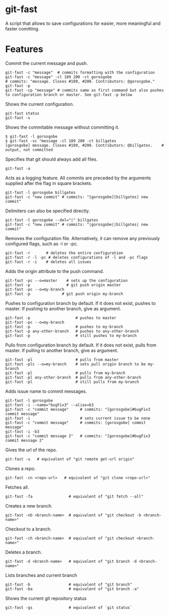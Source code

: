 # git-fast

A script that allows to save configurations for easier, more meaningful and faster comitting.

# Features
Commit the current message and push.
```
git-fast -c "message"  # commits formatting with the configuration
git-fast -c "message" -cl 189 200 -ct gorosgobe
# commits: "message. Closes #189, #200. Contributors: @gorosgobe."
git-fast -p
git-fast -cp "message" # commits same as first command but also pushes to configuration branch or master. See git-fast -p below
```
Shows the current configuration.
```
git-fast status
git-fast -s
```
Shows the commitable message without committing it.
```
$ git-fast -l gorosgobe
$ git-fast -sc "message -cl 189 200 -ct billgates
[gorosgobe] message. Closes #189, #200. Contributors: @billgates.    # output, not committed
```
Specifies that git should always add all files.
```
git-fast -a
```
Acts as a logging feature. All commits are preceded by the arguments supplied after the flag in square brackets. 
```
git-fast -l gorosgobe billgates
git-fast -c "new commit" # commits: "[gorosgobe][billgates] new commit"
```
Delimiters can also be specified directly.
```
git-fast -l gorosgobe --del="|" billgates
git-fast -c "new commit" # commits: "|gorosgobe||billgates| new commit"
```
Removes the configuration file. Alternatively, it can remove any previously configured flags, such as -l or -pc.
```
git-fast -r       # deletes the entire configuration
git-fast -r -l -pc # deletes configurations of -l and -pc flags
git-fast -r -i    # deletes all issues
```
Adds the origin attribute to the push command.
```
git-fast -pc --o=master    # sets up the configuration
git-fast -p                # git push origin master
git-fast -pc --o=my-branch
git-fast -p              # git push origin my-branch
```
Pushes to configuration branch by default. If it does not exist, pushes to master. If pushing to another branch, give as argument.
```
git-fast -p                    # pushes to master
git-fast -pc --o=my-branch
git-fast -p                    # pushes to my-branch
git-fast -p any-other-branch   # pushes to any-other-branch
git-fast -p                    # still pushes to my-branch
```
Pulls from configuration branch by default. If it does not exist, pulls from master. If pulling to another branch, give as argument.
```
git-fast -pl                   # pulls from master
git-fast -plc --o=my-branch    # sets pull origin branch to be my-branch
git-fast -pl                   # pulls from my-branch
git-fast -pl any-other-branch  # pulls from any-other-branch
git-fast -pl                   # still pulls from my-branch
```
Adds issue name to commit messages.
```
git-fast -l gorosgobe
git-fast -i --name="bugFix3" --alias=b3
git-fast -c "commit message"     # commits: "[gorosgobe]#bugFix3 commit message"
git-fast -i                      # sets current issue to be none
git-fast -c "commit message"     # commits: [gorosgobe] commit message"
git-fast -i -b3
git-fast -c "commit message 2"   # commits: "[gorosgobe]#bugFix3 commit message 2"
```
Gives the url of the repo.
```
git-fast -u   # equivalent of "git remote get-url origin"
```
Clones a repo.
```
git-fast -cn <repo-url>   # equivalent of "git clone <repo-url>"
```
Fetches all.
```
git-fast -fa                # equivalent of "git fetch --all"
```
Creates a new branch.
```
git-fast -nb <branch-name>  # equivalent of "git checkout -b <branch-name>"
```
Checkout to a branch.
```
git-fast -ch <branch-name>  # equivalent of "git checkout <branch-name>"
```
Deletes a branch.
```
git-fast -d <branch-name>   # equivalent of "git branch -d <branch-name>"
```
Lists branches and current branch
```
git-fast -b                 # equivalent of "git branch"
git-fast -ba                # equivalent of "git branch -a"
```
Shows the current git repository status
```
git-fast -gs                # equivalent of `git status`
```
